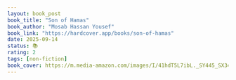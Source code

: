 ```yaml
---
layout: book_post
book_title: "Son of Hamas"
book_author: "Mosab Hassan Yousef"
book_link: "https://hardcover.app/books/son-of-hamas"
date: 2025-09-14
status: 📚
rating: 2
tags: [non-fiction]
book_cover: https://m.media-amazon.com/images/I/41hdT5L7ibL._SY445_SX342_ControlCacheEqualizer_.jpg
---
```

